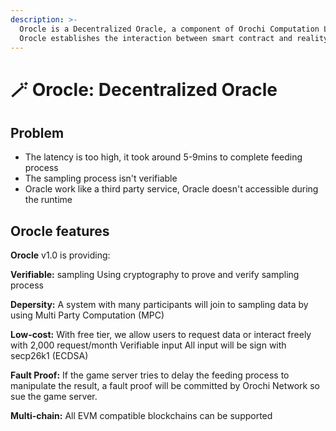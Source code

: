 ```yaml
---
description: >-
  Orocle is a Decentralized Oracle, a component of Orochi Computation Layer.
  Orocle establishes the interaction between smart contract and reality.
---
```


# 🪄 Orocle: Decentralized Oracle

## Problem

* The latency is too high, it took around 5-9mins to complete feeding process
* The sampling process isn't verifiable
* Oracle work like a third party service, Oracle doesn't accessible during the runtime

## Orocle features

**Orocle** v1.0 is providing:

**Verifiable:** sampling Using cryptography to prove and verify sampling process

**Depersity:** A system with many participants will join to sampling data by using Multi Party Computation (MPC)

**Low-cost:** With free tier, we allow users to request data or interact freely with 2,000 request/month Verifiable input All input will be sign with secp26k1 (ECDSA)

**Fault Proof:** If the game server tries to delay the feeding process to manipulate the result, a fault proof will be committed by Orochi Network so sue the game server.

**Multi-chain:** All EVM compatible blockchains can be supported


